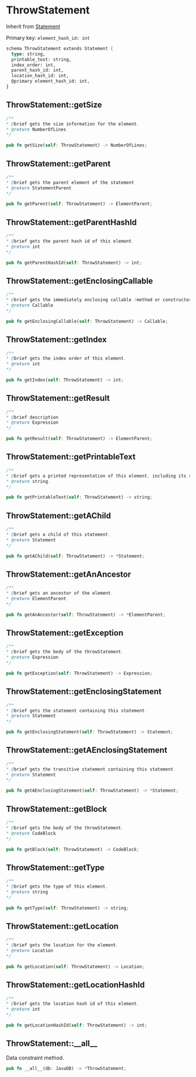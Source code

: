 # ThrowStatement

Inherit from [Statement](./Statement.md)

Primary key: `element_hash_id: int`

```rust
schema ThrowStatement extends Statement {
  type: string,
  printable_text: string,
  index_order: int,
  parent_hash_id: int,
  location_hash_id: int,
  @primary element_hash_id: int,
}
```
## ThrowStatement::getSize

```java
/**
* @brief gets the size information for the element.
* @return NumberOfLines
*/
```
```rust
pub fn getSize(self: ThrowStatement) -> NumberOfLines;
```
## ThrowStatement::getParent

```java
/**
* @brief gets the parent element of the statement
* @return StatementParent 
*/
```
```rust
pub fn getParent(self: ThrowStatement) -> ElementParent;
```
## ThrowStatement::getParentHashId

```java
/**
* @brief gets the parent hash id of this element.
* @return int
*/
```
```rust
pub fn getParentHashId(self: ThrowStatement) -> int;
```
## ThrowStatement::getEnclosingCallable

```java
/**
* @brief gets the immediately enclosing callable (method or constructor) whose body contains this statement.
* @return Callable 
*/
```
```rust
pub fn getEnclosingCallable(self: ThrowStatement) -> Callable;
```
## ThrowStatement::getIndex

```java
/**
* @brief gets the index order of this element.
* @return int
*/
```
```rust
pub fn getIndex(self: ThrowStatement) -> int;
```
## ThrowStatement::getResult

```java
/**
* @brief description
* @return Expression 
*/
```
```rust
pub fn getResult(self: ThrowStatement) -> ElementParent;
```
## ThrowStatement::getPrintableText

```java
/**
* @brief gets a printed representation of this element, including its structure where applicable.
* @return string.
*/
```
```rust
pub fn getPrintableText(self: ThrowStatement) -> string;
```
## ThrowStatement::getAChild

```java
/**
* @brief gets a child of this statement.
* @return Statement 
*/
```
```rust
pub fn getAChild(self: ThrowStatement) -> *Statement;
```
## ThrowStatement::getAnAncestor

```java
/**
* @brief gets an ancestor of the element.
* @return ElementParent 
*/
```
```rust
pub fn getAnAncestor(self: ThrowStatement) -> *ElementParent;
```
## ThrowStatement::getException

```java
/**
* @brief gets the body of the throwStatement.
* @return Expression 
*/
```
```rust
pub fn getException(self: ThrowStatement) -> Expression;
```
## ThrowStatement::getEnclosingStatement

```java
/**
* @brief gets the statement containing this statement.
* @return Statement 
*/
```
```rust
pub fn getEnclosingStatement(self: ThrowStatement) -> Statement;
```
## ThrowStatement::getAEnclosingStatement

```java
/**
* @brief gets the transitive statement containing this statement.
* @return Statement 
*/
```
```rust
pub fn getAEnclosingStatement(self: ThrowStatement) -> *Statement;
```
## ThrowStatement::getBlock

```java
/**
* @brief gets the body of the throwStatement.
* @return CodeBlock 
*/
```
```rust
pub fn getBlock(self: ThrowStatement) -> CodeBlock;
```
## ThrowStatement::getType

```java
/**
* @brief gets the type of this element.
* @return string
*/
```
```rust
pub fn getType(self: ThrowStatement) -> string;
```
## ThrowStatement::getLocation

```java
/**
* @brief gets the location for the element.
* @return Location
*/
```
```rust
pub fn getLocation(self: ThrowStatement) -> Location;
```
## ThrowStatement::getLocationHashId

```java
/**
* @brief gets the location hash id of this element.
* @return int
*/
```
```rust
pub fn getLocationHashId(self: ThrowStatement) -> int;
```
## ThrowStatement::\_\_all\_\_

Data constraint method.

```rust
pub fn __all__(db: JavaDB) -> *ThrowStatement;
```
